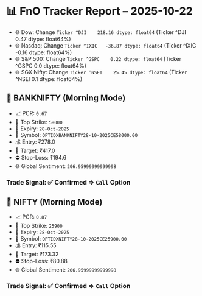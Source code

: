 # 📊 FnO Tracker Report – 2025-10-22
- 🌐 Dow: Change `Ticker
^DJI    218.16
dtype: float64` (Ticker
^DJI    0.47
dtype: float64%)
- 🌐 Nasdaq: Change `Ticker
^IXIC   -36.87
dtype: float64` (Ticker
^IXIC   -0.16
dtype: float64%)
- 🌐 S&P 500: Change `Ticker
^GSPC    0.22
dtype: float64` (Ticker
^GSPC    0.0
dtype: float64%)
- 🌐 SGX Nifty: Change `Ticker
^NSEI    25.45
dtype: float64` (Ticker
^NSEI    0.1
dtype: float64%)
## 📘 BANKNIFTY (Morning Mode)
- 📈 PCR: `0.67`
- 🔢 Top Strike: `58000`
- 📆 Expiry: `28-Oct-2025`
- 🎫 Symbol: `OPTIDXBANKNIFTY28-10-2025CE58000.00`
- 💰 Entry: ₹278.0
- 🎯 Target: ₹417.0
- ⛔ Stop-Loss: ₹194.6
- 🌐 Global Sentiment: `206.95999999999998`
### Trade Signal: ✅ Confirmed ⇒ `Call` Option
## 📘 NIFTY (Morning Mode)
- 📈 PCR: `0.87`
- 🔢 Top Strike: `25900`
- 📆 Expiry: `28-Oct-2025`
- 🎫 Symbol: `OPTIDXNIFTY28-10-2025CE25900.00`
- 💰 Entry: ₹115.55
- 🎯 Target: ₹173.32
- ⛔ Stop-Loss: ₹80.88
- 🌐 Global Sentiment: `206.95999999999998`
### Trade Signal: ✅ Confirmed ⇒ `Call` Option